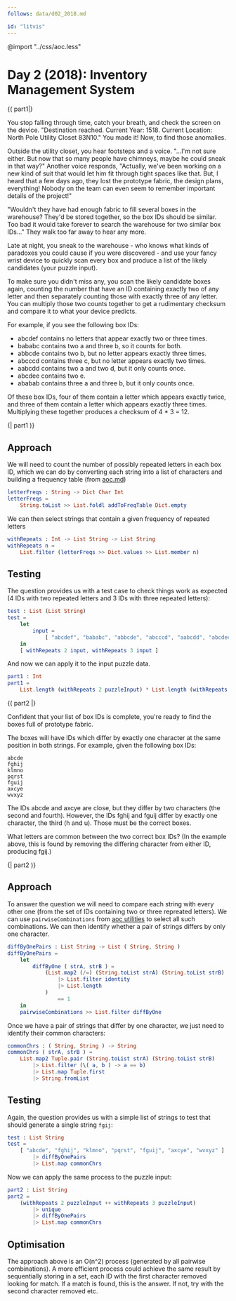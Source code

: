 ```yaml
---
follows: data/d02_2018.md

id: "litvis"
---
```


@import "../css/aoc.less"

# Day 2 (2018): Inventory Management System

{( part1|}

You stop falling through time, catch your breath, and check the screen on the device. "Destination reached. Current Year: 1518. Current Location: North Pole Utility Closet 83N10." You made it! Now, to find those anomalies.

Outside the utility closet, you hear footsteps and a voice. "...I'm not sure either. But now that so many people have chimneys, maybe he could sneak in that way?" Another voice responds, "Actually, we've been working on a new kind of suit that would let him fit through tight spaces like that. But, I heard that a few days ago, they lost the prototype fabric, the design plans, everything! Nobody on the team can even seem to remember important details of the project!"

"Wouldn't they have had enough fabric to fill several boxes in the warehouse? They'd be stored together, so the box IDs should be similar. Too bad it would take forever to search the warehouse for two similar box IDs..." They walk too far away to hear any more.

Late at night, you sneak to the warehouse - who knows what kinds of paradoxes you could cause if you were discovered - and use your fancy wrist device to quickly scan every box and produce a list of the likely candidates (your puzzle input).

To make sure you didn't miss any, you scan the likely candidate boxes again, counting the number that have an ID containing exactly two of any letter and then separately counting those with exactly three of any letter. You can multiply those two counts together to get a rudimentary checksum and compare it to what your device predicts.

For example, if you see the following box IDs:

- abcdef contains no letters that appear exactly two or three times.
- bababc contains two a and three b, so it counts for both.
- abbcde contains two b, but no letter appears exactly three times.
- abcccd contains three c, but no letter appears exactly two times.
- aabcdd contains two a and two d, but it only counts once.
- abcdee contains two e.
- ababab contains three a and three b, but it only counts once.

Of these box IDs, four of them contain a letter which appears exactly twice, and three of them contain a letter which appears exactly three times. Multiplying these together produces a checksum of 4 \* 3 = 12.

{| part1 )}

## Approach

We will need to count the number of possibly repeated letters in each box ID, which we can do by converting each string into a list of characters and building a frequency table (from [aoc.md](aoc.md))

```elm {l}
letterFreqs : String -> Dict Char Int
letterFreqs =
    String.toList >> List.foldl addToFreqTable Dict.empty
```

We can then select strings that contain a given frequency of repeated letters

```elm {l}
withRepeats : Int -> List String -> List String
withRepeats n =
    List.filter (letterFreqs >> Dict.values >> List.member n)
```

## Testing

The question provides us with a test case to check things work as expected (4 IDs with two repeated letters and 3 IDs with three repeated letters):

```elm {l r siding}
test : List (List String)
test =
    let
        input =
            [ "abcdef", "bababc", "abbcde", "abcccd", "aabcdd", "abcdee", "ababab" ]
    in
    [ withRepeats 2 input, withRepeats 3 input ]
```

And now we can apply it to the input puzzle data.

```elm {l r}
part1 : Int
part1 =
    List.length (withRepeats 2 puzzleInput) * List.length (withRepeats 3 puzzleInput)
```

{( part2 |}

Confident that your list of box IDs is complete, you're ready to find the boxes full of prototype fabric.

The boxes will have IDs which differ by exactly one character at the same position in both strings. For example, given the following box IDs:

    abcde
    fghij
    klmno
    pqrst
    fguij
    axcye
    wvxyz

The IDs abcde and axcye are close, but they differ by two characters (the second and fourth). However, the IDs fghij and fguij differ by exactly one character, the third (h and u). Those must be the correct boxes.

What letters are common between the two correct box IDs? (In the example above, this is found by removing the differing character from either ID, producing fgij.)

{| part2 )}

## Approach

To answer the question we will need to compare each string with every other one (from the set of IDs containing two or three repreated letters). We can use `pairwiseCombinations` from [aoc utilities](aoc.md) to select all such combinations.
We can then identify whether a pair of strings differs by only one character.

```elm {l}
diffByOnePairs : List String -> List ( String, String )
diffByOnePairs =
    let
        diffByOne ( strA, strB ) =
            (List.map2 (/=) (String.toList strA) (String.toList strB)
                |> List.filter identity
                |> List.length
            )
                == 1
    in
    pairwiseCombinations >> List.filter diffByOne
```

Once we have a pair of strings that differ by one character, we just need to identify their common characters:

```elm {l}
commonChrs : ( String, String ) -> String
commonChrs ( strA, strB ) =
    List.map2 Tuple.pair (String.toList strA) (String.toList strB)
        |> List.filter (\( a, b ) -> a == b)
        |> List.map Tuple.first
        |> String.fromList
```

## Testing

Again, the question provides us with a simple list of strings to test that should generate a single string `fgij`:

```elm {l r siding}
test : List String
test =
    [ "abcde", "fghij", "klmno", "pqrst", "fguij", "axcye", "wvxyz" ]
        |> diffByOnePairs
        |> List.map commonChrs
```

Now we can apply the same process to the puzzle input:

```elm {l r}
part2 : List String
part2 =
    (withRepeats 2 puzzleInput ++ withRepeats 3 puzzleInput)
        |> unique
        |> diffByOnePairs
        |> List.map commonChrs
```

## Optimisation

The approach above is an O(n^2) process (generated by all pairwise combinations).
A more efficient process could achieve the same result by sequentially storing in a set, each ID with the first character removed looking for match.
If a match is found, this is the answer. If not, try with the second character removed etc.
